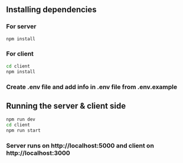 ## Installing dependencies

### For server

```bash
npm install
```

### For client

```bash
cd client
npm install
```

### Create .env file and add info in .env file from .env.example
 
## Running the server & client side

```bash
npm run dev
cd client
npm run start
```

### Server runs on http://localhost:5000 and client on http://localhost:3000
